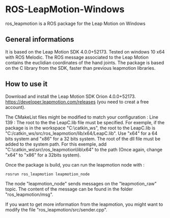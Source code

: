 # ROS-LeapMotion-Windows
ros_leapmotion is a ROS package for the Leap Motion on Windows

## General informations

It is based on the Leap Motion SDK 4.0.0+52173. Tested on windows 10 x64 with ROS Melodic.
The ROS message associated to the Leap Motion contains the euclidian coordinates of the hand joints.
The package is based on the C library from the SDK, faster than previous leapmotion libraries.

## How to use it

Download and install the Leap Motion SDK Orion 4.0.0+52173. https://developer.leapmotion.com/releases (you need to creat a free account).

The CMakeList files might be modified to match your configuration :
Line 139 : The root to the the LeapC.lib file must be specified. For exemple, if the package is in the workspace "C:\catkin_ws\", the root to the LeapC.lib is "C:/catkin_ws/src/ros_leapmotion/lib/x64/LeapC.lib". Use "x64" for a 64 bits system and "x86" for a 32 bits system.
The root of the dll file must be added to the system path. For this exemple, add "C:\catkin_ws\src\ros_leapmotion\lib\x64" to the path (Once again, change "x64" to "x86" for a 32bits system).

Once the package is build, you can run the leapmotion node with :
```
rosrun ros_leapmotion leapmotion_node
```
The node "leapmotion_node" sends messages on the "leapmotion_raw" topic.
The content of the message can be found in the folder "ros_leapmotion/msg".

If you want to get more information from the leapmotion, you might want to modify the file "ros_leapmotion/src/sender.cpp". 
